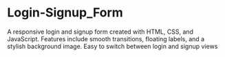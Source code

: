 # Login-Signup_Form
A responsive login and signup form created with HTML, CSS, and JavaScript. Features include smooth transitions, floating labels, and a stylish background image. Easy to switch between login and signup views
